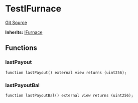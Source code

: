 # TestIFurnace
[Git Source](https://github.com/larrythecucumber321/protocol/blob/77d337b8595ba96d069ded321419b36a61984170/contracts/interfaces/IFurnace.sol)

**Inherits:**
[IFurnace](/tools/docgen/src/contracts/interfaces/IFurnace.sol/interface.IFurnace.md)


## Functions
### lastPayout


```solidity
function lastPayout() external view returns (uint256);
```

### lastPayoutBal


```solidity
function lastPayoutBal() external view returns (uint256);
```

